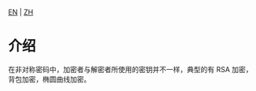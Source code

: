 [EN](./introduction.md) | [ZH](./introduction-zh.md)
# 介绍

在非对称密码中，加密者与解密者所使用的密钥并不一样，典型的有 RSA 加密，背包加密，椭圆曲线加密。
